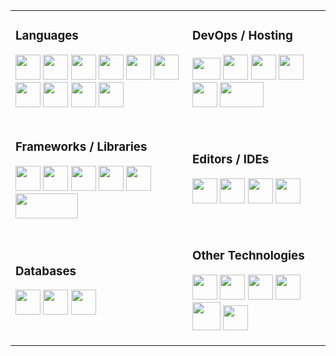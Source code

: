 

<table>
<tr>
<td>
<h3 align="left">Languages</h3>
<p>          
            <img width="40" height="40" src="https://cdn.jsdelivr.net/gh/devicons/devicon/icons/csharp/csharp-plain.svg" />       
            <img width="40" height="40" src="https://cdn.jsdelivr.net/gh/devicons/devicon/icons/java/java-original.svg" /> 
            <img width="40" height="40" src="https://cdn.jsdelivr.net/gh/devicons/devicon/icons/dart/dart-original.svg" />   
            <img width="40" height="40" src="https://cdn.jsdelivr.net/gh/devicons/devicon/icons/cplusplus/cplusplus-plain.svg" />  
            <img width="40" height="40" src="https://cdn.jsdelivr.net/gh/devicons/devicon/icons/python/python-original.svg" />  
            <img width="40" height="40" src="https://cdn.jsdelivr.net/gh/devicons/devicon/icons/c/c-plain.svg" />          
            <img width="40" height="40" src="https://cdn.jsdelivr.net/gh/devicons/devicon/icons/html5/html5-plain-wordmark.svg" />
            <img width="40" height="40" src="https://cdn.jsdelivr.net/gh/devicons/devicon/icons/css3/css3-plain-wordmark.svg" />         
            <img width="40" height="40" src="https://cdn.jsdelivr.net/gh/devicons/devicon/icons/javascript/javascript-plain.svg" />       
            <img width="40" height="40" src="https://cdn.jsdelivr.net/gh/devicons/devicon/icons/sass/sass-original.svg" />                           
</p>            
</td>
<td>
<h3 align="left">DevOps / Hosting</h3>
<p>
            <img width="45" height="35" src="https://phoenixnap.com/wp-content/uploads/2017/11/aws_logo_smile_white-250x163.png" />                  
            <img width="40" height="40" src="https://cdn.jsdelivr.net/gh/devicons/devicon/icons/azure/azure-original.svg" />       
            <img width="40" height="40" src="https://cdn.jsdelivr.net/gh/devicons/devicon/icons/googlecloud/googlecloud-original.svg" />
            <img width="40" height="40" src="https://cdn.jsdelivr.net/gh/devicons/devicon/icons/heroku/heroku-plain-wordmark.svg" />        
            <img width="40" height="40" src="https://cdn.freebiesupply.com/logos/large/2x/netlify-logo-png-transparent.png" />           
            <img width="70" height="40" src="https://pages.github.com/images/logo.svg"/>
</p>            
</td>
</tr>
<tr>
<td>

<h3 align="left">Frameworks / Libraries</h3>
<p>           
            <img width="40" height="40" src="https://cdn.jsdelivr.net/gh/devicons/devicon/icons/dot-net/dot-net-plain-wordmark.svg" />          
            <img width="40" height="40" src="https://global.discourse-cdn.com/standard17/uploads/threejs/optimized/2X/e/e4f86d2200d2d35c30f7b1494e96b9595ebc2751_2_496x500.png" />           
            <img width="40" height="40" src="https://cdn.jsdelivr.net/gh/devicons/devicon/icons/angularjs/angularjs-original.svg" />      
            <img width="40" height="40" src="https://cdn.jsdelivr.net/gh/devicons/devicon/icons/flutter/flutter-original.svg" /> 
            <img width="40" height="40" src="https://cdn.jsdelivr.net/gh/devicons/devicon/icons/react/react-original-wordmark.svg" />   
            <img width="100" height="40" src="https://static.slid.es/reveal/logo-v1/reveal-white-text.svg" />   
</p>
</td>
<td>
<h3 align="left">Editors / IDEs</h3>
<p>         
            <img width="40" height="40" src="https://cdn.jsdelivr.net/gh/devicons/devicon/icons/visualstudio/visualstudio-plain.svg" />
            <img width="40" height="40" src="https://cdn.jsdelivr.net/gh/devicons/devicon/icons/vscode/vscode-original.svg" /> 
            <img width="40" height="40" src="https://icons.iconarchive.com/icons/papirus-team/papirus-apps/256/eclipse-icon.png">
            <img width="40" height="40" src="https://netbeans.apache.org/images/apache-netbeans.svg">
 </p>            
</td>
</tr>
<tr>
<td>
   <h3 align="left">Databases</h3>
<p>
            <img width="40" height="40" src="https://cdn.jsdelivr.net/gh/devicons/devicon/icons/firebase/firebase-plain-wordmark.svg" />
            <img width="40" height="40" src="https://cdn.jsdelivr.net/gh/devicons/devicon/icons/mysql/mysql-original.svg" />
            <img width="40" height="40" src="https://azurecomcdn.azureedge.net/cvt-ffeb70ec274b24d42faa2ef66e67c256a878fdd4efa9e63641b8820e633ea0cf/svg/azure-sql-database.svg"/>
</p>         
</td>
<td>
    <h3 align="left">Other Technologies</h3>
 <p>
            <img width="40" height="40" src="https://www.icons101.com/icons/29/Malismus_20_by_Xtaehl/128/unity.png" />
            <img width="40" height="40" src="https://dradisframework.com/images/integrations/deployment/virtualbox.png">    
            <img width="40" height="40" src="https://cdn.jsdelivr.net/gh/devicons/devicon/icons/docker/docker-plain-wordmark.svg" />       
            <img width="40" height="40" src="https://cdn.jsdelivr.net/gh/devicons/devicon/icons/tomcat/tomcat-original.svg" />      
            <img width="45" height="45" src="https://cdn.jsdelivr.net/gh/devicons/devicon/icons/git/git-plain-wordmark.svg" />   
            <img width="40" height="40" src="https://cdn.jsdelivr.net/gh/devicons/devicon/icons/terraform/terraform-original.svg" />
 </p>       
</td>
</tr>
</table>





 
 
       
